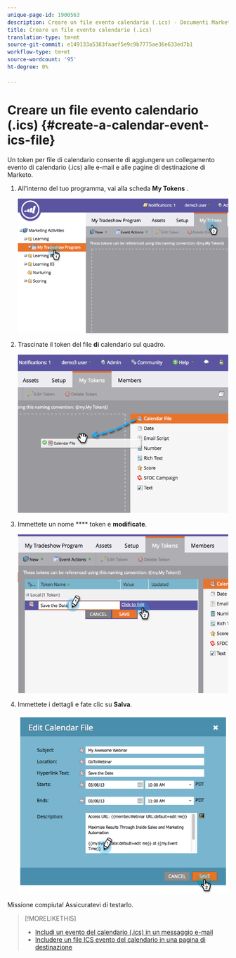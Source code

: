 ```yaml
---
unique-page-id: 1900563
description: Creare un file evento calendario (.ics) - Documenti Marketo - Documentazione prodotto
title: Creare un file evento calendario (.ics)
translation-type: tm+mt
source-git-commit: e149133a5383faaef5e9c9b7775ae36e633ed7b1
workflow-type: tm+mt
source-wordcount: '95'
ht-degree: 0%

---
```



# Creare un file evento calendario (.ics) {#create-a-calendar-event-ics-file}

Un token per file di calendario consente di aggiungere un collegamento evento di calendario (.ics) alle e-mail e alle pagine di destinazione di Marketo.

1. All&#39;interno del tuo programma, vai alla scheda **My Tokens** .

   ![](assets/image2014-9-11-15-3a33-3a27.png)

1. Trascinate il token del file **di** calendario sul quadro.

   ![](assets/image2014-9-11-15-3a34-3a0.png)

1. Immettete un nome **** token e **modificate**.

   ![](assets/image2014-9-11-15-3a34-3a10.png)

1. Immettete i dettagli e fate clic su **Salva**.

   ![](assets/image2014-9-11-15-3a34-3a16.png)

Missione compiuta! Assicuratevi di testarlo.

>[!MORELIKETHIS]
>
>* [Includi un evento del calendario (.ics) in un messaggio e-mail](include-a-calendar-event-ics-in-an-email.md)
>* [Includere un file ICS evento del calendario in una pagina di destinazione](../../../../product-docs/demand-generation/landing-pages/personalizing-landing-pages/include-a-calendar-event-ics-file-in-a-landing-page.md)

>



